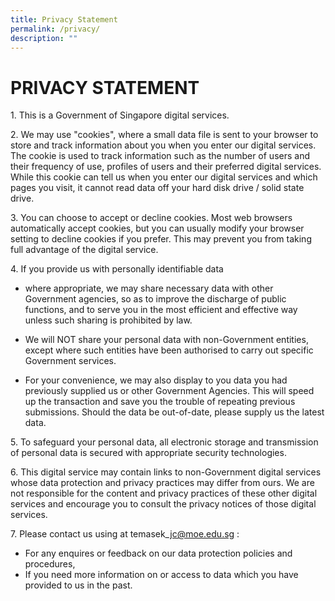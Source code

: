 ```yaml
---
title: Privacy Statement
permalink: /privacy/
description: ""
---
```



# PRIVACY STATEMENT

1\.  This is a Government of Singapore digital services.  
    
2\.  We may use "cookies", where a small data file is sent to your browser to store and track information about you when you enter our digital services. The cookie is used to track information such as the number of users and their frequency of use, profiles of users and their preferred digital services. While this cookie can tell us when you enter our digital services and which pages you visit, it cannot read data off your hard disk drive / solid state drive.
 
3\.  You can choose to accept or decline cookies. Most web browsers automatically accept cookies, but you can usually modify your browser setting to decline cookies if you prefer. This may prevent you from taking full advantage of the digital service.
    
4\.  If you provide us with personally identifiable data  

*   where appropriate, we may share necessary data with other Government agencies, so as to improve the discharge of public functions, and to serve you in the most efficient and effective way unless such sharing is prohibited by law.  
      
    
*   We will NOT share your personal data with non-Government entities, except where such entities have been authorised to carry out specific Government services.  
      
    
*   For your convenience, we may also display to you data you had previously supplied us or other Government Agencies. This will speed up the transaction and save you the trouble of repeating previous submissions. Should the data be out-of-date, please supply us the latest data.  
      
    

5\.  To safeguard your personal data, all electronic storage and transmission of personal data is secured with appropriate security technologies.  
      
    
6\.  This digital service may contain links to non-Government digital services whose data protection and privacy practices may differ from ours. We are not responsible for the content and privacy practices of these other digital services and encourage you to consult the privacy notices of those digital services.  
      
    
7\.  Please contact us using at temasek\_jc@moe.edu.sg : 

*   For any enquires or feedback on our data protection policies and procedures,
*   If you need more information on or access to data which you have provided to us in the past.